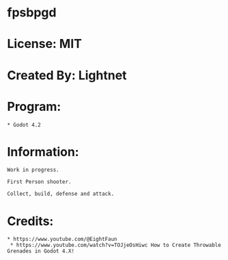 # fpsbpgd

# License: MIT

# Created By: Lightnet

# Program:
	* Godot 4.2

# Information:
	Work in progress.
	
	First Person shooter.
	
	Collect, build, defense and attack.
	
# Credits:
	* https://www.youtube.com/@EightFaun
     * https://www.youtube.com/watch?v=TOJjeOsHiwc How to Create Throwable Grenades in Godot 4.X!
